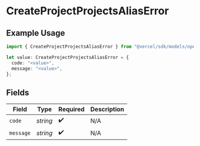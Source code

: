 # CreateProjectProjectsAliasError

## Example Usage

```typescript
import { CreateProjectProjectsAliasError } from "@vercel/sdk/models/operations/createproject.js";

let value: CreateProjectProjectsAliasError = {
  code: "<value>",
  message: "<value>",
};
```

## Fields

| Field              | Type               | Required           | Description        |
| ------------------ | ------------------ | ------------------ | ------------------ |
| `code`             | *string*           | :heavy_check_mark: | N/A                |
| `message`          | *string*           | :heavy_check_mark: | N/A                |